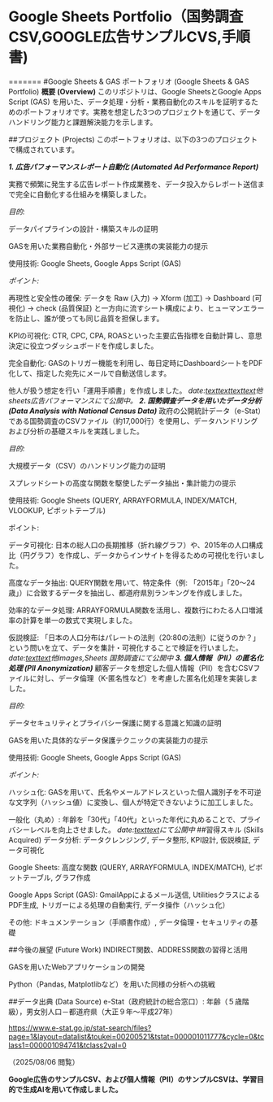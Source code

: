 # Google Sheets Portfolio（国勢調査CSV,GOOGLE広告サンプルCVS,手順書)
=======
#Google Sheets & GAS ポートフォリオ (Google Sheets & GAS Portfolio)
**概要 (Overview)**
このリポジトリは、Google SheetsとGoogle Apps Script (GAS) を用いた、データ処理・分析・業務自動化のスキルを証明するためのポートフォリオです。実務を想定した3つのプロジェクトを通じて、データハンドリング能力と課題解決能力を示します。


##プロジェクト (Projects)
このポートフォリオは、以下の3つのプロジェクトで構成されています。

***1. 広告パフォーマンスレポート自動化 (Automated Ad Performance Report)***

実務で頻繁に発生する広告レポート作成業務を、データ投入からレポート送信まで完全に自動化する仕組みを構築しました。

*目的:*

データパイプラインの設計・構築スキルの証明

GASを用いた業務自動化・外部サービス連携の実装能力の提示

使用技術: Google Sheets, Google Apps Script (GAS)

*ポイント:*

再現性と安全性の確保: データを Raw (入力) → Xform (加工) → Dashboard (可視化) → check (品質保証) と一方向に流すシート構成により、ヒューマンエラーを防止し、誰が使っても同じ品質を担保します。

KPIの可視化: CTR, CPC, CPA, ROASといった主要広告指標を自動計算し、意思決定に役立つダッシュボードを作成しました。

完全自動化: GASのトリガー機能を利用し、毎日定時にDashboardシートをPDF化して、指定した宛先にメールで自動送信します。

他人が扱う想定を行い「運用手順書」を作成しました。
*date:[text](<data/Advertising Performance Manual.pdf>)[text](data/Dashboard.pdf)[text](<data/Google Apps Script Automatic Email Transmission Manual.pdf>)[text](data/google_ads_sample.csv)他sheets広告パフォーマンスにて公開中。*
***2. 国勢調査データを用いたデータ分析 (Data Analysis with National Census Data)***
政府の公開統計データ（e-Stat）である国勢調査のCSVファイル（約17,000行）を使用し、データハンドリングおよび分析の基礎スキルを実践しました。

*目的:*

大規模データ（CSV）のハンドリング能力の証明

スプレッドシートの高度な関数を駆使したデータ抽出・集計能力の提示

使用技術: Google Sheets (QUERY, ARRAYFORMULA, INDEX/MATCH, VLOOKUP, ピボットテーブル)

ポイント:

データ可視化: 日本の総人口の長期推移（折れ線グラフ）や、2015年の人口構成比（円グラフ）を作成し、データからインサイトを得るための可視化を行いました。

高度なデータ抽出: QUERY関数を用いて、特定条件（例: 「2015年」「20～24歳」）に合致するデータを抽出し、都道府県別ランキングを作成しました。

効率的なデータ処理: ARRAYFORMULA関数を活用し、複数行にわたる人口増減率の計算を単一の数式で実現しました。

仮説検証: 「日本の人口分布はパレートの法則（20:80の法則）に従うのか？」という問いを立て、データを集計・可視化することで検証を行いました。
*date:[text](<data/Census small sample.csv>)[text](data/ARRAYFORMULA.csv)他images,Sheets 国勢調査にて公開中*
***3. 個人情報（PII）の匿名化処理 (PII Anonymization)***
顧客データを想定した個人情報（PII）を含むCSVファイルに対し、データ倫理（K-匿名性など）を考慮した匿名化処理を実装しました。

*目的:*

データセキュリティとプライバシー保護に関する意識と知識の証明

GASを用いた具体的なデータ保護テクニックの実装能力の提示

使用技術: Google Sheets, Google Apps Script (GAS)

*ポイント:*

ハッシュ化: GASを用いて、氏名やメールアドレスといった個人識別子を不可逆な文字列（ハッシュ値）に変換し、個人が特定できないように加工しました。

一般化（丸め）: 年齢を「30代」「40代」といった年代に丸めることで、プライバシーレベルを向上させました。
*date:[text](data/sample_pii.csv)[text](<data/PII K anonymization.pdf>)にて公開中*
##習得スキル (Skills Acquired)
データ分析: データクレンジング, データ整形, KPI設計, 仮説検証, データ可視化

Google Sheets: 高度な関数 (QUERY, ARRAYFORMULA, INDEX/MATCH), ピボットテーブル, グラフ作成

Google Apps Script (GAS): GmailAppによるメール送信, UtilitiesクラスによるPDF生成, トリガーによる処理の自動実行, データ操作（ハッシュ化）

その他: ドキュメンテーション（手順書作成）, データ倫理・セキュリティの基礎

##今後の展望 (Future Work)
INDIRECT関数、ADDRESS関数の習得と活用

GASを用いたWebアプリケーションの開発

Python（Pandas, Matplotlibなど）を用いた同様の分析への挑戦

##データ出典 (Data Source)
e-Stat（政府統計の総合窓口）: 年齢（５歳階級），男女別人口－都道府県（大正９年～平成27年）

https://www.e-stat.go.jp/stat-search/files?page=1&layout=datalist&toukei=00200521&tstat=000001011777&cycle=0&tclass1=000001094741&tclass2val=0

（2025/08/06 閲覧）

**Google広告のサンプルCSV、および個人情報（PII）のサンプルCSVは、学習目的で生成AIを用いて作成しました。**